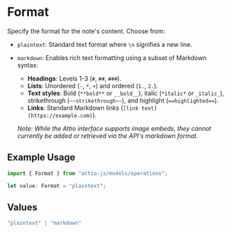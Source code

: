 # Format

Specify the format for the note's content. Choose from:
- `plaintext`: Standard text format where `\n` signifies a new line.
- `markdown`: Enables rich text formatting using a subset of Markdown syntax:
  - **Headings**: Levels 1-3 (`#`, `##`, `###`).
  - **Lists**: Unordered (`-`, `*`, `+`) and ordered (`1.`, `2.`).
  - **Text styles**: Bold (`**bold**` or `__bold__`), italic (`*italic*` or `_italic_`), strikethrough (`~~strikethrough~~`), and highlight (`==highlighted==`).
  - **Links**: Standard Markdown links (`[link text](https://example.com)`).

  *Note: While the Attio interface supports image embeds, they cannot currently be added or retrieved via the API's markdown format.*

## Example Usage

```typescript
import { Format } from "attio-js/models/operations";

let value: Format = "plaintext";
```

## Values

```typescript
"plaintext" | "markdown"
```